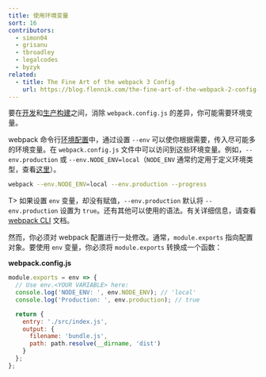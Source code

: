 ```yaml
---
title: 使用环境变量
sort: 16
contributors:
  - simon04
  - grisanu
  - tbroadley
  - legalcodes
  - byzyk
related:
  - title: The Fine Art of the webpack 3 Config
    url: https://blog.flennik.com/the-fine-art-of-the-webpack-2-config-dc4d19d7f172#d60a
---
```


要在[开发](/guides/development)和[生产构建](/guides/production)之间，消除 `webpack.config.js` 的差异，你可能需要环境变量。

webpack 命令行[环境配置](/api/cli/#environment-options)中，通过设置 `--env` 可以使你根据需要，传入尽可能多的环境变量。在 `webpack.config.js` 文件中可以访问到这些环境变量。例如，`--env.production` 或 `--env.NODE_ENV=local`（`NODE_ENV` 通常约定用于定义环境类型，查看[这里](https://dzone.com/articles/what-you-should-know-about-node-env)）。

```bash
webpack --env.NODE_ENV=local --env.production --progress
```

T> 如果设置 `env` 变量，却没有赋值，`--env.production` 默认将 `--env.production` 设置为 `true`。还有其他可以使用的语法。有关详细信息，请查看 [webpack CLI](/api/cli/#environment-options) 文档。

然而，你必须对 webpack 配置进行一处修改。通常，`module.exports` 指向配置对象。要使用 `env` 变量，你必须将 `module.exports` 转换成一个函数：

__webpack.config.js__

``` js
module.exports = env => {
  // Use env.<YOUR VARIABLE> here:
  console.log('NODE_ENV: ', env.NODE_ENV); // 'local'
  console.log('Production: ', env.production); // true

  return {
    entry: './src/index.js',
    output: {
      filename: 'bundle.js',
      path: path.resolve(__dirname, 'dist')
    }
  };
};
```
